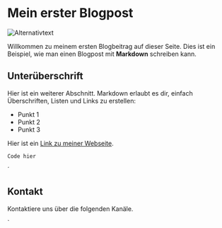 # Mein erster Blogpost

![Alternativtext](https://ghost.stiehl-wolf.synology.me/content/images/size/w1304/format/webp/2023/11/Was-ist--4032-x-2800-px--1.png)

Willkommen zu meinem ersten Blogbeitrag auf dieser Seite. Dies ist ein Beispiel, wie man einen Blogpost mit **Markdown** schreiben kann.

## Unterüberschrift

Hier ist ein weiterer Abschnitt. Markdown erlaubt es dir, einfach Überschriften, Listen und Links zu erstellen:

- Punkt 1
- Punkt 2
- Punkt 3

Hier ist ein [Link zu meiner Webseite](https://meine-webseite.com).

`Code hier`

´<div class="content">
    <h2>Kontakt</h2>
    <p>Kontaktiere uns über die folgenden Kanäle.</p>
</div>`
